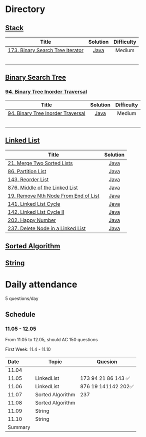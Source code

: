 # Directory



## [Stack](https://github.com/NaishengZhang/leetcode/tree/master/Stack)

| Title                                                        |                           Solution                           | Difficulty |
| ------------------------------------------------------------ | :----------------------------------------------------------: | :--------: |
| [173. Binary Search Tree Iterator](https://leetcode.com/problems/binary-search-tree-iterator/) | [Java](https://github.com/NaishengZhang/leetcode/tree/master/Stack/173.Binary%20Search%20Tree%20Iterator) |   Medium   |
|                                                              |                                                              |            |
|                                                              |                                                              |            |
|                                                              |                                                              |            |
|                                                              |                                                              |            |
|                                                              |                                                              |            |

## [Binary Search Tree](https://github.com/NaishengZhang/leetcode/tree/master/Binary%20Search%20Tree/94.%20Binary%20Tree%20Inorder%20Traversal)

### [94. Binary Tree Inorder Traversal](https://github.com/NaishengZhang/leetcode/tree/master/Binary%20Search%20Tree/94.%20Binary%20Tree%20Inorder%20Traversal)

| Title                                                        |                           Solution                           | Difficulty |
| ------------------------------------------------------------ | :----------------------------------------------------------: | :--------: |
| [94. Binary Tree Inorder Traversal](https://leetcode.com/problems/binary-tree-inorder-traversal/) | [Java](https://github.com/NaishengZhang/leetcode/tree/master/Binary%20Search%20Tree/94.%20Binary%20Tree%20Inorder%20Traversal) |   Medium   |
|                                                              |                                                              |            |
|                                                              |                                                              |            |
|                                                              |                                                              |            |
|                                                              |                                                              |            |
|                                                              |                                                              |            |

## 



## [Linked List](https://github.com/NaishengZhang/leetcode/tree/master/Linked%20List)

| Title                                                        |                           Solution                           |
| ------------------------------------------------------------ | :----------------------------------------------------------: |
| [21. Merge Two Sorted Lists](https://leetcode.com/problems/merge-two-sorted-lists/) | [Java](https://github.com/NaishengZhang/leetcode/tree/master/Linked%20List/21.%20Merge%20Two%20Sorted%20Lists) |
| [86. Partition List](https://leetcode.com/problems/partition-list/) | [Java](https://github.com/NaishengZhang/leetcode/tree/master/Linked%20List/86.%20Partition%20List) |
| [143. Reorder List](https://leetcode.com/problems/reorder-list/) |                           [Java]()                           |
| [876. Middle of the Linked List](https://leetcode.com/problems/middle-of-the-linked-list/) |                           [Java]()                           |
| [19. Remove Nth Node From End of List](https://leetcode.com/problems/remove-nth-node-from-end-of-list/) |                           [Java]()                           |
| [141. Linked List Cycle](https://leetcode.com/problems/linked-list-cycle/) |                           [Java]()                           |
| [142. Linked List Cycle II](https://leetcode.com/problems/linked-list-cycle-ii/) |                           [Java]()                           |
| [202. Happy Number](https://leetcode.com/problems/happy-number/) |                           [Java]()                           |
| [237. Delete Node in a Linked List](https://leetcode.com/problems/delete-node-in-a-linked-list/) |                           [Java]()                           |

## 





## [Sorted Algorithm]()





## [String]()























# Daily attendance

5 questions/day

## Schedule

### 11.05 - 12.05 

From 11.05 to 12.05, should AC 150 questions 

First Week: 11.4 - 11.10

| Date    | Topic            | Quesion            |
| :------ | ---------------- | ------------------ |
| 11.04   |                  |                    |
| 11.05   | LinkedList       | 173 94 21 86 143 ✅ |
| 11.06   | LinkedList       | 876 19 141142 202✅ |
| 11.07   | Sorted Algorithm | 237                |
| 11.08   | Sorted Algorithm |                    |
| 11.09   | String           |                    |
| 11.10   | String           |                    |
| Summary |                  |                    |

### 


